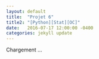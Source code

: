 ```yaml
---
layout: default
title:  "Projet 6"
title2: "[Python][Stat][OC]"
date:   2016-07-17 12:00:00 -0400
categories: jekyll update
---
```

Chargement ...